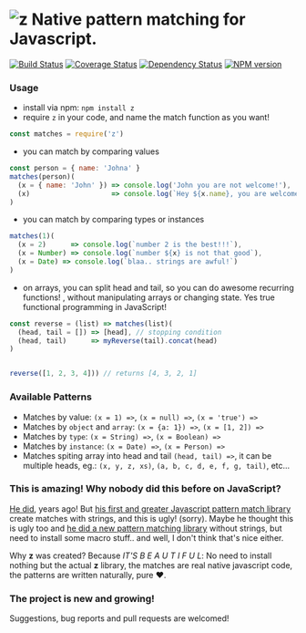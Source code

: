 # ![z](https://raw.githubusercontent.com/leonardiwagner/z/master/z-logo.png) Native pattern matching for Javascript.

[![Build Status](https://travis-ci.org/z-pattern-matching/z.svg?branch=master)](https://travis-ci.org/z-pattern-matching/z)
[![Coverage Status](https://coveralls.io/repos/github/z-pattern-matching/z/badge.svg?branch=master)](https://coveralls.io/github/z-pattern-matching/z?branch=master)
[![Dependency Status](https://gemnasium.com/badges/github.com/z-pattern-matching/z.svg)](https://gemnasium.com/github.com/z-pattern-matching/z)
[![NPM version](https://img.shields.io/npm/v/z.svg)](https://www.npmjs.com/package/z)

### Usage
- install via npm: `npm install z`
- require `z` in your code, and name the match function as you want!
```javascript
const matches = require('z')
```

- you can match by comparing values
```javascript
const person = { name: 'Johna' }
matches(person)(
  (x = { name: 'John' }) => console.log('John you are not welcome!'),
  (x)                    => console.log(`Hey ${x.name}, you are welcome!`)
)
```

- you can match by comparing types or instances
```javascript
matches(1)(
  (x = 2)      => console.log(`number 2 is the best!!!`),
  (x = Number) => console.log(`number ${x} is not that good`),
  (x = Date) => console.log(`blaa.. strings are awful!`)
)
```

- on arrays, you can split head and tail, so you can do awesome recurring functions! , without manipulating arrays or changing state. Yes true functional programming in JavaScript!

```javascript
const reverse = (list) => matches(list)(
  (head, tail = []) => [head], // stopping condition
  (head, tail)      => myReverse(tail).concat(head)
)


reverse([1, 2, 3, 4])) // returns [4, 3, 2, 1]
```

### Available Patterns

- Matches by value: `(x = 1) =>`, `(x = null) =>`, `(x = 'true') =>`
- Matches by `object` and `array`: `(x = {a: 1}) =>`, `(x = [1, 2]) =>`
- Matches by `type`: `(x = String) =>`, `(x = Boolean) =>`
- Matches by `instance`: `(x = Date) =>`, `(x = Person) =>`
- Matches spiting array into head and tail `(head, tail) =>`, it can be multiple heads, eg.: `(x, y, z, xs)`, `(a, b, c, d, e, f, g, tail)`, etc...

### This is amazing! Why nobody did this before on JavaScript?

[He did](https://github.com/natefaubion), years ago! But [his first and greater Javascript pattern match library](https://github.com/natefaubion/matches.js) create matches with strings, and this is ugly! (sorry). Maybe he thought this is ugly too and [he did a new pattern matching library](https://github.com/natefaubion/sparkler) without strings, but need to install some macro stuff.. and well, I don't think that's nice either.

Why **z** was created? Because *IT'S B E A U T I F U L*: No need to install nothing but the actual **z** library, the matches are real native javascript code, the patterns are written naturally, pure :heart:.

### The project is new and growing!

Suggestions, bug reports and pull requests are welcomed!
